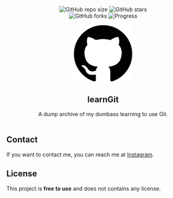 <div align="center">

  ![GitHub repo size](https://img.shields.io/github/repo-size/imshivlok/learngit)
  ![GitHub stars](https://img.shields.io/github/stars/imshivlok/learngit?style=social)<br>
  ![GitHub forks](https://img.shields.io/github/forks/imshivlok/learngit?style=social)
  ![Progress](https://img.shields.io/badge/practice-185E26)<br>
  
  <img src="/images/logo.png" alt="logo" title="logo" width="30%">

<h2>learnGit</h2>

A dump archive of my dumbass learning to use Git.<br><br></div>
<h2>Contact</h2>
If you want to contact me, you can reach me at <a href="https://www.instagram.com/imshivlok">Instagram</a>.

<h2>License</h2>
This project is <strong>free to use</strong> and does not contains any license.<br><br>
